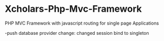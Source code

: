 # Xcholars-Php-Mvc-Framework
PHP MVC Framework with javascript routing for single page Applications


-push database provider change: changed session bind to singleton
